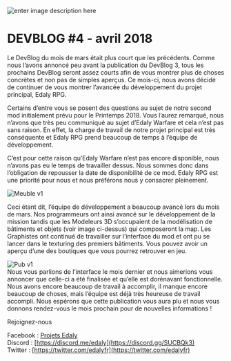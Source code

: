 ![enter image description here](https://www.edaly.fr/wp-content/uploads/2018/04/DB_4_Website.png)
# DEVBLOG #4 - avril 2018

Le DevBlog du mois de mars était plus court que les précédents. Comme nous l’avons annoncé peu avant la publication du DevBlog 3, tous les prochains DevBlog seront assez courts afin de vous montrer plus de choses concrètes et non pas de simples aperçus. Ce mois-ci, nous avons décidé de continuer de vous montrer l’avancée du développement du projet principal, Edaly RPG.

Certains d’entre vous se posent des questions au sujet de notre second mod initialement prévu pour le Printemps 2018. Vous l’aurez remarqué, nous n’avons que très peu communiqué au sujet d’Edaly Warfare et cela n’est pas sans raison. En effet, la charge de travail de notre projet principal est très conséquente et Edaly RPG prend beaucoup de temps à l’équipe de développement.

C’est pour cette raison qu’Edaly Warfare n’est pas encore disponible, nous n’avons pas eu le temps de travailler dessus. Nous sommes donc dans l’obligation de repousser la date de disponibilité de ce mod. Edaly RPG est une priorité pour nous et nous préférons nous y consacrer pleinement.

![Meuble v1](https://www.edaly.fr/wp-content/uploads/2018/04/image2-1024x481.png)

Ceci étant dit, l’équipe de développement a beaucoup avancé lors du mois de mars. Nos programmeurs ont ainsi avancé sur le développement de la mission tandis que les Modeleurs 3D s’occupaient de la modélisation de bâtiments et objets (voir image ci-dessus) qui composeront la map. Les Graphistes ont continué de travailler sur l’interface du mod et ont pu se lancer dans le texturing des premiers bâtiments. Vous pouvez avoir un aperçu d’une des boutiques que vous pourrez retrouver en jeu.

![Pub v1](https://www.edaly.fr/wp-content/uploads/2018/04/image1-1024x487.png)  
Nous vous parlions de l’interface le mois dernier et nous aimerions vous annoncer que celle-ci a été finalisée et qu’elle est dorénavant fonctionnelle. Nous avons encore beaucoup de travail à accomplir, il manque encore beaucoup de choses, mais l’équipe est déjà très heureuse de travail accompli. Nous espérons que cette publication vous aura plu et nous vous donnons rendez-vous le mois prochain pour de nouvelles informations !

Rejoignez-nous

Facebook : [Projets Edaly](https://www.facebook.com/Projets-Edaly-216092102257899/)  
Discord : [https://discord.me/edaly](https://discord.gg/SUCBQk3)  
Twitter : [https://twitter.com/edalyfr](https://twitter.com/edalyfr)
